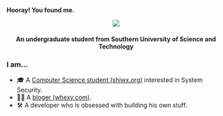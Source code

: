 
**Hooray! You found me.**

<p align="center">
  <img src="https://www.whexy.com/intro.svg?">
</p>

<h4 align="center">
  <b>An undergraduate student from Southern University of Science and Technology</b>
</h4>

### I am...
* 🎓 A [Computer Science student (shiwx.org)](https://www.whexy.com/about) interested in System Security.
* 👨‍💻 A [bloger (whexy.com)](https://www.whexy.com).
* 🛠 A developer who is obsessed with building his own stuff.
